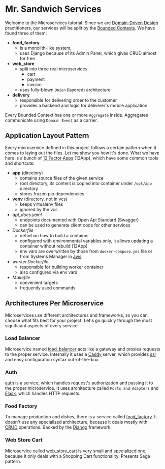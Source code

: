 # Mr. Sandwich Services
Welcome to the Microservices tutorial. Since we are 
[Domain-Driven Design](https://www.szpak.dev/blog/microservices/introduction/why-microservices) practitioners, our 
services will be split by the [Bounded Contexts](https://www.szpak.dev/blog/domain-driven-design/strategic/bounded-context).
We have found three of them:

* **food_factory** 
  * is a monolith-like system, 
  * uses Django because of its Admin Panel, which gives CRUD almost for free
* **web_store**
  * split into three real microservices:
    * cart
    * payment
    * invoice
  * uses fully-blown `Onion` (layered) architecture
* **delivery**
  * responsible for delivering order to the customer
  * provides a backend and logic for deliverer's mobile application

Every Bounded Context has one or more `Aggregate` inside. Aggregates communicate using `Domain Event` as a carrier.

## Application Layout Pattern
Every microservice defined in this project follows a certain pattern when it comes to laying out the files. Let me show 
you how it's done. What we have here is a bunch of [12 Factor Apps](https://12factor.net/) (12App), which have some 
common tools and shortcuts:

* **app** (directory)
  * contains source files of the given service
  * root directory, its content is copied into container under `/opt/app` directory
  * stores frozen pip dependencies
* **venv** (directory, not in vcs)
  * keeps virtualenv files
  * ignored by the vcs
* _api_docs.yaml_
  * endpoints documented with Open Api Standard (Swagger)
  * can be used to generate client code for other services
* _Dockerfile_
  * definition how to build a container
  * configured with environmental variables only, it allows updating a container without rebuild (12App)
  * env vars are overwritten by those from `docker-compose.yml` file or from Systems Manager in [aws](aws.com)
* _worker.Dockerfile_
  * responsible for building worker container
  * also configured via env vars
* _Makefile_
  * convenient targets
  * frequently used commands

## Architectures Per Microservice
Microservices use different architectures and frameworks, so you can choose what fits best for your project. Let's  go
quickly through the most significant aspects of every service.

### Load Balancer
Microservice named [load_balancer](load_balancer) acts like a gateway and proxies requests to the proper service. 
Internally it uses a [Caddy](https://caddyserver.com/) server, which provides 
[ssl](https://www.cloudflare.com/learning/ssl/what-is-ssl/) and easy configuration syntax out-of-the-box.

### Auth
[auth](auth) is a service, which handles request's authorization and passing it to the proper microservice. It uses 
architecture called `Ports and Adapters` and [Flask](https://palletsprojects.com/p/flask/), which handles HTTP requests.

### Food Factory
To manage production and dishes, there is a service called [food_factory](food_factory). It doesn't use any specialized
architecture, because it deals mostly with [CRUD](https://www.szpak.dev/blog/databases/sql/crud) operations. Backed by
the [Django](https://www.djangoproject.com/) framework.

### Web Store Cart
Microservice called [web_store_cart](web_store_cart) is very small and specialized one, because it only deals with a 
Shopping Cart functionality. Presents Saga pattern.